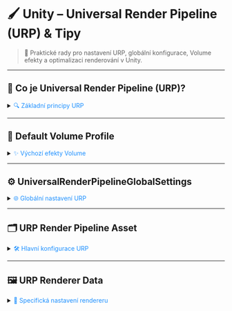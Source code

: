 # 🖌️ Unity – Universal Render Pipeline (URP) & Tipy

> 🚀 Praktické rady pro nastavení URP, globální konfigurace, Volume efekty a optimalizaci renderování v Unity.

---

## 🌈 Co je Universal Render Pipeline (URP)?

<details>
<summary><span style="color:#1E90FF;">🔍 Základní principy URP</span></summary>

- Moderní renderovací pipeline pro Unity.
- Vysoký výkon na různých platformách.
- Podpora pokročilých efektů a optimalizací.

![](../../images/unity_urp_intro.png)

</details>

---

## 🧩 Default Volume Profile

<details>
<summary><span style="color:#1E90FF;">✨ Výchozí efekty Volume</span></summary>

- Sada výchozích nastavení pro **Volume efekty**.
- Obsahuje efekty jako **Bloom**, **Chromatic Aberration** a další.
- Slouží jako základní profil pro post-processing.

![](../../images/unity_urp_volume.png)

> 📌 Upravuj Volume profily podle vizuálních potřeb projektu.

</details>

---

## ⚙️ UniversalRenderPipelineGlobalSettings

<details>
<summary><span style="color:#1E90FF;">🌐 Globální nastavení URP</span></summary>

- Určuje chování a vlastnosti URP v projektu.
- Nastavení pro HDR, barevné prostory, globální efekty.
- Ovlivňuje všechny scény v projektu.

![](../../images/unity_urp_global.png)

> 📌 Spravuj globální nastavení pro konzistentní vizuální styl.

</details>

---

## 🗂️ URP Render Pipeline Asset

<details>
<summary><span style="color:#1E90FF;">🛠️ Hlavní konfigurace URP</span></summary>

- Asset pro detailní nastavení render pipeline.
- Nastavení kvality, efektů, optimalizace.
- Konfigurace antialiasingu, stínů, renderování obrazu.

![](../../images/unity_urp_asset.png)

> 📌 Vytvoř a přiřaď URP asset v **Graphics Settings**.

</details>

---

## 🖼️ URP Renderer Data

<details>
<summary><span style="color:#1E90FF;">🎨 Specifická nastavení rendereru</span></summary>

- Konfigurace pro jednotlivé renderery (např. **Forward Renderer**).
- Nastavení stínů, efektů, post-processingu na úrovni rendereru.
- Možnost různých rendererů pro různé typy objektů.

![](../../images/unity_urp_renderer.png)

> 📌 Využij různé renderer data pro specifické vizuální efekty.

</details>